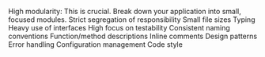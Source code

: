 High modularity: This is crucial. Break down your application into small, focused modules. 
Strict segregation of responsibility
Small file sizes
Typing
Heavy use of interfaces
High focus on testability
Consistent naming conventions
Function/method descriptions
Inline comments
Design patterns
Error handling
Configuration management
Code style